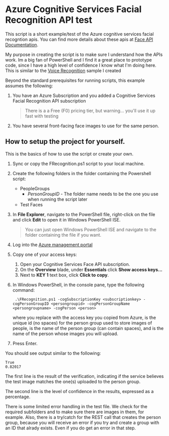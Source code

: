 # Azure Cognitive Services Facial Recognition API test

This script is a short example/test of the Azure cognitive services facial recogntion apis.  You can find more details about these apis 
at [Face API Documentation](https://docs.microsoft.com/en-us/azure/cognitive-services/face/).

My purpose in creating the script is to make sure I understand how the APIs work.  Im a big fan of PowerShell and I find it a great place
to prototype code, since I have a high level of confidence I know what I'm doing here.  This is similar to the [Voice Recognition](https://github.com/JasonHershey/Powershell/tree/master/VoiceRecognition) sample I created

Beyond the standard prerequisites for running scripts, this example assumes the following:
1. You have an Azure Subscription and you added a Cognitive Services Facial Recognition API subscription
    > There is a a Free (F0) pricing tier, but warning... you'll use it up fast with testing

2. You have several front-facing face images to use for the same person.
 
## How to setup the project for yourself.
This is the basics of how to use the script or create your own.

1. Sync or copy the FRecognition.ps1 script to your local machine.
2. Create the following folders in the folder containing the Powershell script:
    - PeopleGroups
        - _PersonGroupID_ - The folder name needs to be the one you use when running the script later
    - Test Faces
3. In **File Explorer**, navigate to the PowerShell file, right-click on the file and click **Edit** to open it in Windows PowerShell ISE.
    > You can just open Windows PowerShell ISE and navigate to the folder containing the file if you want.
    
4. Log into the [Azure management portal](http://portal.azure.com)
5. Copy one of your access keys:
    1. Open your Cognitive Services Face API subscription.
    2. On the **Overview** blade, under **Essentials** click **Show access keys...**
    3. Next to **KEY 1** text box, click **Click to copy**.
    
6. In Windows PowerShell, in the console pane, type the following command:
    ```posh
     .\FRecognition.ps1 -cogSubscriptionKey <subscriptionkey> -cogPersonGroupID <persongroupid> -cogPersonGroupName <persongroupname> -cogPerson <person>
     ```
     
     where you replace <subscriptionkey> with the access key you copied from Azure, <persongroupid> is the unique id (no spaces) for the person group used to store images of people, 
     <persongroupname> is the name of the person group (can contain spaces), and <person> is the name of the person whose images you will upload.
     
 7. Press Enter.
 
 You should see output similar to the following:
 
 ```posh
 True
 0.82017
 ```
 
 The first line is the result of the verification, indicating if the service believes the test image matches the one(s)
 uploaded to the person group. 
 
 The second line is the level of confidence in the results, expressed as a percentage.
 
There is some limited error handling in the test file.  We check for the required subfolders and to make sure there are images in them, for example.
Also, there is a try/catch for the REST call that creates the person group, because you will receive an error if you try and create a group with an ID that alrady exists.
Even if you do get an error in that step.

 
